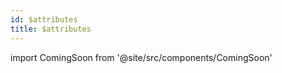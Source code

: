 ```yaml
---
id: $attributes
title: $attributes 
---
```


import ComingSoon from '@site/src/components/ComingSoon'

<ComingSoon/>